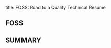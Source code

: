 title: FOSS: Road to a Quality Technical Resume
<!-- insert-file headers.md -->

## FOSS


## SUMMARY



<!-- insert-file closer-help.md -->
